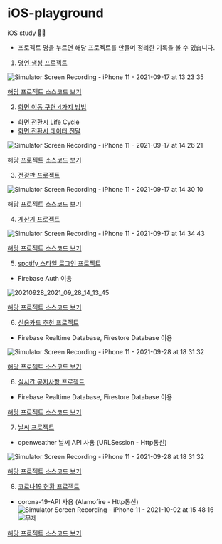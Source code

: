 # iOS-playground
iOS study 👩‍💻
* 프로젝트 명을 누르면 해당 프로젝트를 만들며 정리한 기록을 볼 수 있습니다.

1. [명언 생성 프로젝트](https://yesiamnahee.tistory.com/114?category=886482)

![Simulator Screen Recording - iPhone 11 - 2021-09-17 at 13 23 35](https://user-images.githubusercontent.com/53509789/133731373-1082be73-ac2e-40d2-bfd2-eb8223295631.gif)

[해당 프로젝트 소스코드 보기](https://github.com/k-nh/iOS-playground/tree/master/QuotesGenerator)


2. [화면 이동 구현 4가지 방법](https://yesiamnahee.tistory.com/110?category=886482)
+ [화면 전환시 Life Cycle](https://yesiamnahee.tistory.com/111?category=886482)
+ [화면 전환시 데이터 전달](https://yesiamnahee.tistory.com/112?category=886482)

![Simulator Screen Recording - iPhone 11 - 2021-09-17 at 14 26 21](https://user-images.githubusercontent.com/53509789/133732286-dd6b4362-c8ed-4b4f-aac7-c2149a11fd3c.gif)

[해당 프로젝트 소스코드 보기](https://github.com/k-nh/iOS-playground/tree/master/ScreenTransitionExample)


3. [전광판 프로젝트](https://yesiamnahee.tistory.com/115)

![Simulator Screen Recording - iPhone 11 - 2021-09-17 at 14 30 10](https://user-images.githubusercontent.com/53509789/133731321-72b97a4d-f8ed-48c1-9e32-bd42eb16e604.gif)

[해당 프로젝트 소스코드 보기](https://github.com/k-nh/iOS-playground/tree/master/LedBoard)


4. [계산기 프로젝트](https://yesiamnahee.tistory.com/116)

![Simulator Screen Recording - iPhone 11 - 2021-09-17 at 14 34 43](https://user-images.githubusercontent.com/53509789/133731244-e6e90aa6-ab08-425d-9b3a-1e9476d536ba.gif)

[해당 프로젝트 소스코드 보기](https://github.com/k-nh/iOS-playground/tree/master/Calculator)


5. [spotify 스타일 로그인 프로젝트](https://yesiamnahee.tistory.com/117)
- Firebase Auth 이용

![20210928_2021_09_28_14_13_45](https://user-images.githubusercontent.com/53509789/135060521-e6419a06-9185-45fa-bfe3-a805aea1c943.gif)

[해당 프로젝트 소스코드 보기](https://github.com/k-nh/iOS-playground/tree/master/LoginProject)


6. [신용카드 추천 프로젝트](https://yesiamnahee.tistory.com/118)
- Firebase Realtime Database, Firestore Database 이용

![Simulator Screen Recording - iPhone 11 - 2021-09-28 at 18 31 32](https://user-images.githubusercontent.com/53509789/135062420-8d227241-0664-4b75-b3f4-37fc9dd06176.gif)

[해당 프로젝트 소스코드 보기](https://github.com/k-nh/iOS-playground/tree/master/CreditCardRecommendList)

6. [실시간 공지사항 프로젝트](https://yesiamnahee.tistory.com/124?category=886482)
- Firebase Realtime Database, Firestore Database 이용

[해당 프로젝트 소스코드 보기](https://github.com/k-nh/iOS-playground/tree/master/Notice)


7. [날씨 프로젝트](https://yesiamnahee.tistory.com/127)
- openweather 날씨 API 사용 (URLSession - Http통신)

![Simulator Screen Recording - iPhone 11 - 2021-09-28 at 18 31 32](https://user-images.githubusercontent.com/53509789/135062420-8d227241-0664-4b75-b3f4-37fc9dd06176.gif)


[해당 프로젝트 소스코드 보기](https://github.com/k-nh/iOS-playground/tree/master/Weather)


8. [코로나19 현황 프로젝트](https://yesiamnahee.tistory.com/128)
- corona-19-API 사용 (Alamofire - Http통신)
![Simulator Screen Recording - iPhone 11 - 2021-10-02 at 15 48 16](https://user-images.githubusercontent.com/53509789/135713576-3215b4a2-699c-4cbe-b84a-9c137cb2889d.gif)
![무제](https://user-images.githubusercontent.com/53509789/135713595-7eef5e09-7d30-4130-bd4f-fca64c1d2e64.gif)

[해당 프로젝트 소스코드 보기](https://github.com/k-nh/iOS-playground/tree/master/Covid19)
